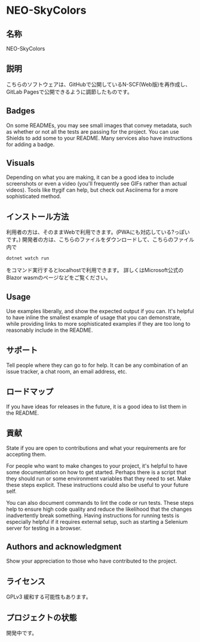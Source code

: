 # NEO-SkyColors



## 名称
NEO-SkyColors

## 説明
こちらのソフトウェアは、GitHubで公開しているN-SCF(Web版)を再作成し、GitLab Pagesで公開できるように調節したものです。

## Badges
On some READMEs, you may see small images that convey metadata, such as whether or not all the tests are passing for the project. You can use Shields to add some to your README. Many services also have instructions for adding a badge.

## Visuals
Depending on what you are making, it can be a good idea to include screenshots or even a video (you'll frequently see GIFs rather than actual videos). Tools like ttygif can help, but check out Asciinema for a more sophisticated method.

## インストール方法
利用者の方は、そのままWebで利用できます。(PWAにも対応している?っぽいです。)
開発者の方は、こちらのファイルをダウンロードして、こちらのファイル内で
```
dotnet watch run
```
をコマンド実行するとlocalhostで利用できます。
詳しくはMicrosoft公式のBlazor wasmのページなどをご覧ください。

## Usage
Use examples liberally, and show the expected output if you can. It's helpful to have inline the smallest example of usage that you can demonstrate, while providing links to more sophisticated examples if they are too long to reasonably include in the README.

## サポート
Tell people where they can go to for help. It can be any combination of an issue tracker, a chat room, an email address, etc.

## ロードマップ
If you have ideas for releases in the future, it is a good idea to list them in the README.

## 貢献
State if you are open to contributions and what your requirements are for accepting them.

For people who want to make changes to your project, it's helpful to have some documentation on how to get started. Perhaps there is a script that they should run or some environment variables that they need to set. Make these steps explicit. These instructions could also be useful to your future self.

You can also document commands to lint the code or run tests. These steps help to ensure high code quality and reduce the likelihood that the changes inadvertently break something. Having instructions for running tests is especially helpful if it requires external setup, such as starting a Selenium server for testing in a browser.

## Authors and acknowledgment
Show your appreciation to those who have contributed to the project.

## ライセンス
GPLv3
緩和する可能性もあります。

## プロジェクトの状態
開発中です。
